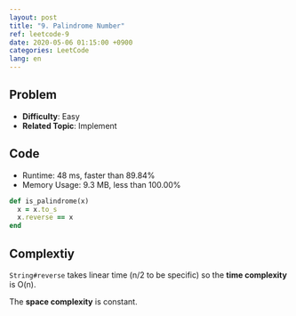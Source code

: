```yaml
---
layout: post
title: "9. Palindrome Number"
ref: leetcode-9
date: 2020-05-06 01:15:00 +0900
categories: LeetCode
lang: en
---
```


## Problem
- **Difficulty**: Easy
- **Related Topic**: Implement

<div class="divider"></div>

## Code

- Runtime: 48 ms, faster than 89.84%
- Memory Usage: 9.3 MB, less than 100.00%

```rb
def is_palindrome(x)
  x = x.to_s
  x.reverse == x
end
```

<div class="divider"></div>

## Complextiy
`String#reverse` takes linear time (n/2 to be specific) so the **time complexity** is O(n).

The **space complexity** is constant.
